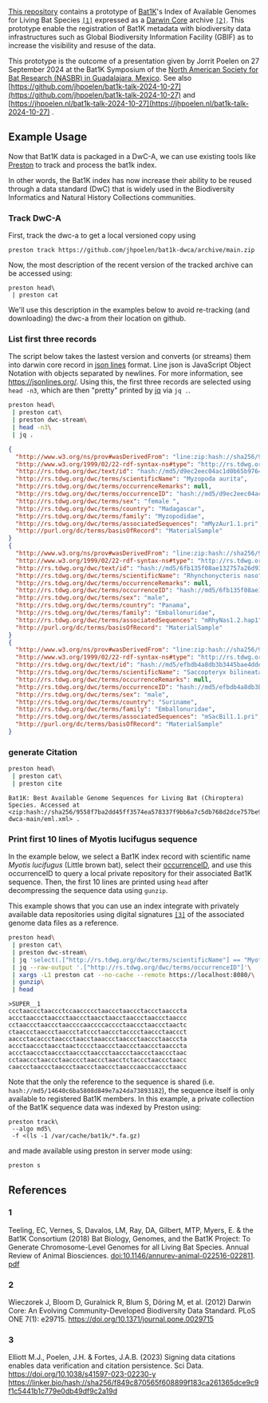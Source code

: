 [This repository](https://github.com/jhpoelen/bat1k-dwca) contains a prototype of [Bat1K](https://bat1k.com)'s Index of Available Genomes for Living Bat Species [```[1]```](#1) expressed as a [Darwin Core](#1) archive [```[2]```](#2). This prototype enable the registration of Bat1K metadata with biodiversity data infrastructures such as Global Biodiversity Information Facility (GBIF) as to increase the visibility and resuse of the data.  

This prototype is the outcome of a presentation given by Jorrit Poelen on 27 September 2024 at the Bat1K Symposium of the [North American Society for Bat Research (NASBR) in Guadalajara, Mexico](https://www.nasbr.org/welcome24). See also [https://github.com/jhpoelen/bat1k-talk-2024-10-27](https://github.com/jhpoelen/bat1k-talk-2024-10-27) and [https://jhpoelen.nl/bat1k-talk-2024-10-27](https://jhpoelen.nl/bat1k-talk-2024-10-27) .

## Example Usage

Now that Bat1K data is packaged in a DwC-A, we can use existing tools like [Preston](https://github.com/bio-guoda/preston) to track and process the bat1k index.

In other words, the Bat1K index has now increase their ability to be reused through a data standard (DwC) that is widely used in the Biodiversity Informatics and Natural History Collections communities.

### Track DwC-A

First, track the dwc-a to get a local versioned copy using

```
preston track https://github.com/jhpoelen/bat1k-dwca/archive/main.zip
```

Now, the most description of the recent version of the tracked archive can be accessed using:

```
preston head\
 | preston cat
```

We'll use this description in the examples below to avoid re-tracking (and downloading) the dwc-a from their location on github. 

### List first three records

The script below takes the lastest version and converts (or streams) them into darwin core record in [json lines](https://jsonlines.org/) format. Line json is JavaScript Object Notation with objects separated by newlines. For more information, see https://jsonlines.org/. Using this, the first three records are selected using ```head -n3```, which are then "pretty" printed by [jq](https://jqlang.github.io/jq/) via ```jq .```.

```bash
preston head\
 | preston cat\
 | preston dwc-stream\
 | head -n3\
 | jq .
```

```json
{
  "http://www.w3.org/ns/prov#wasDerivedFrom": "line:zip:hash://sha256/9558f7ba2dd45ff3574ea578337f9bb6a7c5db768d2dce757be9990e277b78d8!/bat1k-dwca-main/seq.tsv!/L2",
  "http://www.w3.org/1999/02/22-rdf-syntax-ns#type": "http://rs.tdwg.org/dwc/terms/Occurrence",
  "http://rs.tdwg.org/dwc/text/id": "hash://md5/d9ec2eec04ac1d0b65b9764a935889a4",
  "http://rs.tdwg.org/dwc/terms/scientificName": "Myzopoda aurita",
  "http://rs.tdwg.org/dwc/terms/occurrenceRemarks": null,
  "http://rs.tdwg.org/dwc/terms/occurrenceID": "hash://md5/d9ec2eec04ac1d0b65b9764a935889a4",
  "http://rs.tdwg.org/dwc/terms/sex": "female ",
  "http://rs.tdwg.org/dwc/terms/country": "Madagascar",
  "http://rs.tdwg.org/dwc/terms/family": "Myzopodidae",
  "http://rs.tdwg.org/dwc/terms/associatedSequences": "mMyzAur1.1.pri",
  "http://purl.org/dc/terms/basisOfRecord": "MaterialSample"
}
{
  "http://www.w3.org/ns/prov#wasDerivedFrom": "line:zip:hash://sha256/9558f7ba2dd45ff3574ea578337f9bb6a7c5db768d2dce757be9990e277b78d8!/bat1k-dwca-main/seq.tsv!/L3",
  "http://www.w3.org/1999/02/22-rdf-syntax-ns#type": "http://rs.tdwg.org/dwc/terms/Occurrence",
  "http://rs.tdwg.org/dwc/text/id": "hash://md5/6fb135f08ae132757a26d937c94011e1",
  "http://rs.tdwg.org/dwc/terms/scientificName": "Rhynchonycteris naso",
  "http://rs.tdwg.org/dwc/terms/occurrenceRemarks": null,
  "http://rs.tdwg.org/dwc/terms/occurrenceID": "hash://md5/6fb135f08ae132757a26d937c94011e1",
  "http://rs.tdwg.org/dwc/terms/sex": "male",
  "http://rs.tdwg.org/dwc/terms/country": "Panama",
  "http://rs.tdwg.org/dwc/terms/family": "Emballonuridae",
  "http://rs.tdwg.org/dwc/terms/associatedSequences": "mRhyNas1.2.hap1",
  "http://purl.org/dc/terms/basisOfRecord": "MaterialSample"
}
{
  "http://www.w3.org/ns/prov#wasDerivedFrom": "line:zip:hash://sha256/9558f7ba2dd45ff3574ea578337f9bb6a7c5db768d2dce757be9990e277b78d8!/bat1k-dwca-main/seq.tsv!/L4",
  "http://www.w3.org/1999/02/22-rdf-syntax-ns#type": "http://rs.tdwg.org/dwc/terms/Occurrence",
  "http://rs.tdwg.org/dwc/text/id": "hash://md5/efbdb4a8db3b3445bae4ddeccee0746b",
  "http://rs.tdwg.org/dwc/terms/scientificName": "Saccopteryx bilineata",
  "http://rs.tdwg.org/dwc/terms/occurrenceRemarks": null,
  "http://rs.tdwg.org/dwc/terms/occurrenceID": "hash://md5/efbdb4a8db3b3445bae4ddeccee0746b",
  "http://rs.tdwg.org/dwc/terms/sex": "male",
  "http://rs.tdwg.org/dwc/terms/country": "Suriname",
  "http://rs.tdwg.org/dwc/terms/family": "Emballonuridae",
  "http://rs.tdwg.org/dwc/terms/associatedSequences": "mSacBil1.1.pri",
  "http://purl.org/dc/terms/basisOfRecord": "MaterialSample"
}
```

### generate Citation

```bash
preston head\
 | preston cat\
 | preston cite
```

```
Bat1K: Best Available Genome Sequences for Living Bat (Chiroptera) Species. Accessed at <zip:hash://sha256/9558f7ba2dd45ff3574ea578337f9bb6a7c5db768d2dce757be9990e277b78d8!/bat1k-dwca-main/eml.xml> .
```

### Print first 10 lines of Myotis lucifugus sequence

In the example below, we select a Bat1K index record with scientific name _Myotis lucifugus_ (Little brown bat), select their [occurrenceID](http://rs.tdwg.org/dwc/terms/occurrenceID), and use this occurrenceID to query a local private repository for their associated Bat1K sequence. Then, the first 10 lines are printed using ```head``` after decompressing the sequence data using ```gunzip```.

This example shows that you can use an index integrate with privately available data repositories using digital signatures [```[3]```](#3) of the associated genome data files as a reference. 


```bash
preston head\
 | preston cat\
 | preston dwc-stream\
 | jq 'select(.["http://rs.tdwg.org/dwc/terms/scientificName"] == "Myotis lucifugus")'\
 | jq --raw-output '.["http://rs.tdwg.org/dwc/terms/occurrenceID"]'\
 | xargs -L1 preston cat --no-cache --remote https://localhost:8080/\
 | gunzip\
 | head
```

```
>SUPER__1
ccctaaccctaaccctccaaccccctaaccctaaccctaccctaacccta
accctaaccctaaccctaaccctaacctaacctaaccctaaccctaaccc
cctaaccctaaccctaaccccaaccccacccctaaccctaaccctaactc
ctaaccctaaccctaaccctatccctaaccctacccctaaccctaaccct
aaccctacaccctaaccctaacctaaaccctaaccctaaccctaacccta
accctaaccctaacctaactcccctaaccctaaccctaaccctaacccta
accctaaccctaaccctaaccctaaccctaaccctaaccctaaccctaac
cctaaccctaaccctaacccctaaccctaacctctaccctaaccctaacc
caaccctaaccctaaccctaaccctaaccctaacccaacccaccctaacc
```

Note that the only the reference to the sequence is shared (i.e. ```hash://md5/14640c6ba5808d849e7a24da73893182```), the sequence itself is only available to registered Bat1K members. In this example, a private collection of the Bat1K sequence data was indexed by Preston using:

```
preston track\
 --algo md5\
 -f <(ls -1 /var/cache/bat1k/*.fa.gz)
```

and made available using preston in server mode using:

```
preston s
```
 

## References

### 1
Teeling, EC, Vernes, S, Davalos, LM, Ray, DA, Gilbert, MTP, Myers, E. & the Bat1K Consortium (2018) Bat Biology, Genomes, and the Bat1K Project: To Generate Chromosome-Level Genomes for all Living Bat Species. Annual Review of Animal Biosciences. [doi:10.1146/annurev-animal-022516-022811](https://doi.org/10.1146/annurev-animal-022516-022811). [pdf](https://www.annualreviews.org/doi/pdf/10.1146/annurev-animal-022516-022811)

### 2 
Wieczorek J, Bloom D, Guralnick R, Blum S, Döring M, et al. (2012) Darwin Core: An Evolving Community-Developed Biodiversity Data Standard. PLoS ONE 7(1): e29715. https://doi.org/10.1371/journal.pone.0029715

### 3
Elliott M.J., Poelen, J.H. & Fortes, J.A.B. (2023) Signing data citations enables data verification and citation persistence. Sci Data. https://doi.org/10.1038/s41597-023-02230-y https://linker.bio/hash://sha256/f849c870565f608899f183ca261365dce9c9f1c5441b1c779e0db49df9c2a19d
